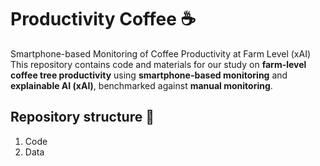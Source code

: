 # Productivity Coffee ☕
Smartphone-based Monitoring of Coffee Productivity at Farm Level (xAI)  This repository contains code and materials for our study on **farm-level coffee tree productivity** using **smartphone-based monitoring** and **explainable AI (xAI)**, benchmarked against **manual monitoring**. 


## Repository structure 📁

1. Code
2. Data
